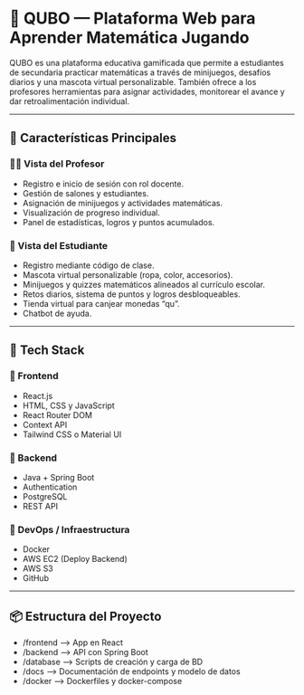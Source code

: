 # 🧠 QUBO — Plataforma Web para Aprender Matemática Jugando

QUBO es una plataforma educativa gamificada que permite a estudiantes de secundaria practicar matemáticas a través de minijuegos, desafíos diarios y una mascota virtual personalizable. También ofrece a los profesores herramientas para asignar actividades, monitorear el avance y dar retroalimentación individual.

---

## 🚀 Características Principales

### 👨‍🏫 Vista del Profesor
- Registro e inicio de sesión con rol docente.
- Gestión de salones y estudiantes.
- Asignación de minijuegos y actividades matemáticas.
- Visualización de progreso individual.
- Panel de estadísticas, logros y puntos acumulados.

### 👦 Vista del Estudiante
- Registro mediante código de clase.
- Mascota virtual personalizable (ropa, color, accesorios).
- Minijuegos y quizzes matemáticos alineados al currículo escolar.
- Retos diarios, sistema de puntos y logros desbloqueables.
- Tienda virtual para canjear monedas “qu”.
- Chatbot de ayuda.

---

## 🧱 Tech Stack

### 🔹 Frontend
- React.js
- HTML, CSS y JavaScript
- React Router DOM
- Context API
- Tailwind CSS o Material UI

### 🔹 Backend
- Java + Spring Boot
- Authentication
- PostgreSQL
- REST API

### 🔹 DevOps / Infraestructura
- Docker
- AWS EC2 (Deploy Backend)
- AWS S3
- GitHub

---

## 📦 Estructura del Proyecto

- /frontend --> App en React
- /backend --> API con Spring Boot
- /database --> Scripts de creación y carga de BD
- /docs --> Documentación de endpoints y modelo de datos
- /docker --> Dockerfiles y docker-compose

